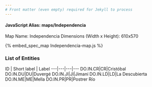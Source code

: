 ```yaml
---
# Front matter (even empty) required for Jekyll to process
---
```


#### JavaScript Alias: maps/Independencia

Map Name: Independencia
Dimensions (Width x Height): 610x570



{% embed_spec_map Independencia-map.js %}

### List of Entities

ID | Short label | Label
---|---|---|---
DO.IN.CR|CR|Cristóbal
DO.IN.DU|DU|Duvergé
DO.IN.JI|JI|Jimaní
DO.IN.LD|LD|La Descubierta
DO.IN.ME|ME|Mella
DO.IN.PR|PR|Postrer Río
